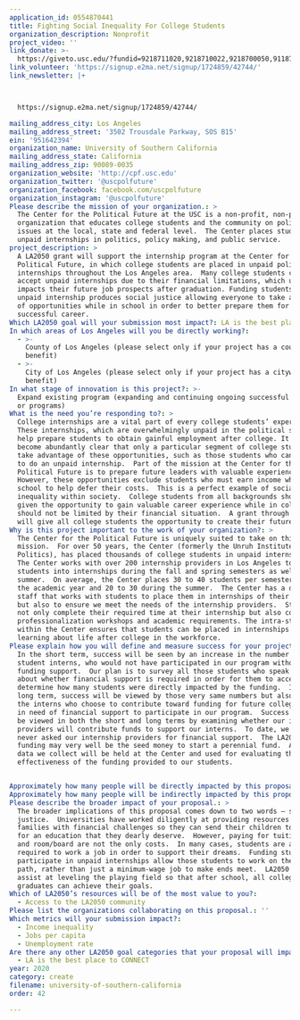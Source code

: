 ```yaml
---
application_id: 0554870441
title: Fighting Social Inequality For College Students
organization_description: Nonprofit
project_video: ''
link_donate: >-
  https://giveto.usc.edu/?fundid=9218711020,9218710022,9218700050,9118711010&appealcode=WUNRUH001&hidetop=1&buttongen=1
link_volunteer: 'https://signup.e2ma.net/signup/1724859/42744/'
link_newsletter: |+



  https://signup.e2ma.net/signup/1724859/42744/

mailing_address_city: Los Angeles
mailing_address_street: '3502 Trousdale Parkway, SOS B15'
ein: '951642394'
organization_name: University of Southern California
mailing_address_state: California
mailing_address_zip: 90089-0035
organization_website: 'http://cpf.usc.edu'
organization_twitter: '@uscpolfuture'
organization_facebook: facebook.com/uscpolfuture
organization_instagram: '@uscpolfuture'
Please describe the mission of your organization.: >
  The Center for the Political Future at the USC is a non-profit, non-partisan
  organization that educates college students and the community on political
  issues at the local, state and federal level.  The Center places students in
  unpaid internships in politics, policy making, and public service.
project_description: >
  A LA2050 grant will support the internship program at the Center for the
  Political Future, in which college students are placed in unpaid political
  internships throughout the Los Angeles area.  Many college students cannot
  accept unpaid internships due to their financial limitations, which ultimately
  impacts their future job prospects after graduation. Funding students at an
  unpaid internship produces social justice allowing everyone to take advantage
  of opportunities while in school in order to better prepare them for a
  successful career.
Which LA2050 goal will your submission most impact?: LA is the best place to CREATE
In which areas of Los Angeles will you be directly working?:
  - >-
    County of Los Angeles (please select only if your project has a countywide
    benefit)
  - >-
    City of Los Angeles (please select only if your project has a citywide
    benefit)
In what stage of innovation is this project?: >-
  Expand existing program (expanding and continuing ongoing successful projects
  or programs)
What is the need you’re responding to?: >
  College internships are a vital part of every college students’ experience. 
  These internships, which are overwhelmingly unpaid in the political sphere,
  help prepare students to obtain gainful employment after college. It has
  become abundantly clear that only a particular segment of college students can
  take advantage of these opportunities, such as those students who can afford
  to do an unpaid internship.  Part of the mission at the Center for the
  Political Future is to prepare future leaders with valuable experience. 
  However, these opportunities exclude students who must earn income while at
  school to help defer their costs.  This is a perfect example of social
  inequality within society.  College students from all backgrounds should be
  given the opportunity to gain valuable career experience while in college and
  should not be limited by their financial situation.  A grant through LA2050
  will give all college students the opportunity to create their future.
Why is this project important to the work of your organization?: >
  The Center for the Political Future is uniquely suited to take on this
  mission.  For over 50 years, the Center (formerly the Unruh Institute of
  Politics), has placed thousands of college students in unpaid internships. 
  The Center works with over 200 internship providers in Los Angeles to put
  students into internships during the fall and spring semesters as well as the
  summer.  On average, the Center places 30 to 40 students per semester during
  the academic year and 20 to 30 during the summer.  The Center has a dedicated
  staff that works with students to place them in internships of their interest
  but also to ensure we meet the needs of the internship providers.  Students
  not only complete their required time at their internship but also complete
  professionalization workshops and academic requirements. The intra-structure
  within the Center ensures that students can be placed in internships while
  learning about life after college in the workforce.   
Please explain how you will define and measure success for your project.: >+
  In the short term, success will be seen by an increase in the number of
  student interns, who would not have participated in our program without the
  funding support.  Our plan is to survey all those students who speak to us
  about whether financial support is required in order for them to accept and
  determine how many students were directly impacted by the funding.  In the
  long term, success will be viewed by those very same numbers but also through
  the interns who choose to contribute toward funding for future college interns
  in need of financial support to participate in our program.  Success will also
  be viewed in both the short and long terms by examining whether our internship
  providers will contribute funds to support our interns.  To date, we have
  never asked our internship providers for financial support.  The LA2050
  funding may very well be the seed money to start a perennial fund.  All of the
  data we collect will be held at the Center and used for evaluating the
  effectiveness of the funding provided to our students.  


Approximately how many people will be directly impacted by this proposal?: '20'
Approximately how many people will be indirectly impacted by this proposal?: '200'
Please describe the broader impact of your proposal.: >
  The broader implications of this proposal comes down to two words – social
  justice.  Universities have worked diligently at providing resources to
  families with financial challenges so they can send their children to college
  for an education that they dearly deserve.  However, paying for tuition, books
  and room/board are not the only costs.  In many cases, students are also
  required to work a job in order to support their dreams.  Funding students to
  participate in unpaid internships allow those students to work on their career
  path, rather than just a minimum-wage job to make ends meet.  LA2050 will
  assist at leveling the playing field so that after school, all college
  graduates can achieve their goals.  
Which of LA2050’s resources will be of the most value to you?:
  - Access to the LA2050 community
Please list the organizations collaborating on this proposal.: ''
Which metrics will your submission impact?:
  - Income inequality
  - Jobs per capita
  - Unemployment rate
Are there any other LA2050 goal categories that your proposal will impact?:
  - LA is the best place to CONNECT
year: 2020
category: create
filename: university-of-southern-california
order: 42

---
```

